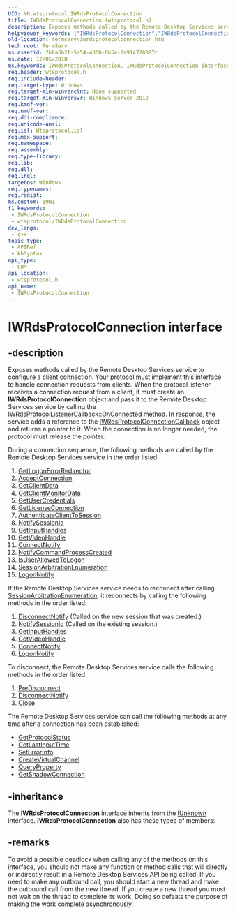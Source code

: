```yaml
---
UID: NN:wtsprotocol.IWRdsProtocolConnection
title: IWRdsProtocolConnection (wtsprotocol.h)
description: Exposes methods called by the Remote Desktop Services service to configure a client connection.
helpviewer_keywords: ["IWRdsProtocolConnection","IWRdsProtocolConnection interface [Remote Desktop Services]","IWRdsProtocolConnection interface [Remote Desktop Services]","described","termserv.iwrdsprotocolconnection","wtsprotocol/IWRdsProtocolConnection"]
old-location: termserv\iwrdsprotocolconnection.htm
tech.root: TermServ
ms.assetid: 2b8a5b2f-5a54-4d60-8b5a-8a914728087c
ms.date: 12/05/2018
ms.keywords: IWRdsProtocolConnection, IWRdsProtocolConnection interface [Remote Desktop Services], IWRdsProtocolConnection interface [Remote Desktop Services],described, termserv.iwrdsprotocolconnection, wtsprotocol/IWRdsProtocolConnection
req.header: wtsprotocol.h
req.include-header: 
req.target-type: Windows
req.target-min-winverclnt: None supported
req.target-min-winversvr: Windows Server 2012
req.kmdf-ver: 
req.umdf-ver: 
req.ddi-compliance: 
req.unicode-ansi: 
req.idl: Wtsprotocol.idl
req.max-support: 
req.namespace: 
req.assembly: 
req.type-library: 
req.lib: 
req.dll: 
req.irql: 
targetos: Windows
req.typenames: 
req.redist: 
ms.custom: 19H1
f1_keywords:
 - IWRdsProtocolConnection
 - wtsprotocol/IWRdsProtocolConnection
dev_langs:
 - c++
topic_type:
 - APIRef
 - kbSyntax
api_type:
 - COM
api_location:
 - wtsprotocol.h
api_name:
 - IWRdsProtocolConnection
---
```


# IWRdsProtocolConnection interface


## -description

Exposes methods called by the Remote Desktop Services service to configure a client connection. Your protocol must implement this interface to handle connection requests from clients. When the protocol listener receives a connection request from a client, it must create an <b>IWRdsProtocolConnection</b> object and pass it to the Remote Desktop Services service by calling  the <a href="/windows/desktop/api/wtsprotocol/nf-wtsprotocol-iwrdsprotocollistenercallback-onconnected">IWRdsProtocolListenerCallback::OnConnected</a> method. In response, the service adds a reference to the <a href="/windows/desktop/api/wtsprotocol/nn-wtsprotocol-iwrdsprotocolconnectioncallback">IWRdsProtocolConnectionCallback</a> object and returns a pointer to it. When the connection is no longer needed, the protocol must release the pointer.

During a connection sequence, the following methods are called by the Remote Desktop Services service in the order listed.
<ol>
<li>
<a href="/windows/desktop/api/wtsprotocol/nf-wtsprotocol-iwrdsprotocolconnection-getlogonerrorredirector">GetLogonErrorRedirector</a>
</li>
<li>
<a href="/windows/desktop/api/wtsprotocol/nf-wtsprotocol-iwrdsprotocolconnection-acceptconnection">AcceptConnection</a>
</li>
<li>
<a href="/windows/desktop/api/wtsprotocol/nf-wtsprotocol-iwrdsprotocolconnection-getclientdata">GetClientData</a>
</li>
<li>
<a href="/windows/desktop/api/wtsprotocol/nf-wtsprotocol-iwrdsprotocolconnection-getclientmonitordata">GetClientMonitorData</a>
</li>
<li>
<a href="/windows/desktop/api/wtsprotocol/nf-wtsprotocol-iwrdsprotocolconnection-getusercredentials">GetUserCredentials</a>
</li>
<li>
<a href="/windows/desktop/api/wtsprotocol/nf-wtsprotocol-iwrdsprotocolconnection-getlicenseconnection">GetLicenseConnection</a>
</li>
<li>
<a href="/windows/desktop/api/wtsprotocol/nf-wtsprotocol-iwrdsprotocolconnection-authenticateclienttosession">AuthenticateClientToSession</a>
</li>
<li>
<a href="/windows/desktop/api/wtsprotocol/nf-wtsprotocol-iwrdsprotocolconnection-notifysessionid">NotifySessionId</a>
</li>
<li>
<a href="/windows/desktop/api/wtsprotocol/nf-wtsprotocol-iwrdsprotocolconnection-getinputhandles">GetInputHandles</a>
</li>
<li>
<a href="/windows/desktop/api/wtsprotocol/nf-wtsprotocol-iwrdsprotocolconnection-getvideohandle">GetVideoHandle</a>
</li>
<li>
<a href="/windows/desktop/api/wtsprotocol/nf-wtsprotocol-iwrdsprotocolconnection-connectnotify">ConnectNotify</a>
</li>
<li>
<a href="/windows/desktop/api/wtsprotocol/nf-wtsprotocol-iwrdsprotocolconnection-notifycommandprocesscreated">NotifyCommandProcessCreated</a>
</li>
<li>
<a href="/windows/desktop/api/wtsprotocol/nf-wtsprotocol-iwrdsprotocolconnection-isuserallowedtologon">IsUserAllowedToLogon</a>
</li>
<li>
<a href="/windows/desktop/api/wtsprotocol/nf-wtsprotocol-iwrdsprotocolconnection-sessionarbitrationenumeration">SessionArbitrationEnumeration</a>
</li>
<li>
<a href="/windows/desktop/api/wtsprotocol/nf-wtsprotocol-iwrdsprotocolconnection-logonnotify">LogonNotify</a>
</li>
</ol>If the Remote Desktop Services service needs to reconnect after calling <a href="/windows/desktop/api/wtsprotocol/nf-wtsprotocol-iwrdsprotocolconnection-sessionarbitrationenumeration">SessionArbitrationEnumeration</a>, it reconnects by calling the following methods in the order listed:
<ol>
<li>
<a href="/windows/desktop/api/wtsprotocol/nf-wtsprotocol-iwrdsprotocolconnection-disconnectnotify">DisconnectNotify</a> (Called on the new session that was created.)</li>
<li>
<a href="/windows/desktop/api/wtsprotocol/nf-wtsprotocol-iwrdsprotocolconnection-notifysessionid">NotifySessionId</a> (Called on the existing session.)</li>
<li>
<a href="/windows/desktop/api/wtsprotocol/nf-wtsprotocol-iwrdsprotocolconnection-getinputhandles">GetInputHandles</a>
</li>
<li>
<a href="/windows/desktop/api/wtsprotocol/nf-wtsprotocol-iwrdsprotocolconnection-getvideohandle">GetVideoHandle</a>
</li>
<li>
<a href="/windows/desktop/api/wtsprotocol/nf-wtsprotocol-iwrdsprotocolconnection-connectnotify">ConnectNotify</a>
</li>
<li>
<a href="/windows/desktop/api/wtsprotocol/nf-wtsprotocol-iwrdsprotocolconnection-logonnotify">LogonNotify</a>
</li>
</ol>To disconnect, the Remote Desktop Services service calls the following methods in the order listed:
<ol>
<li>
<a href="/windows/desktop/api/wtsprotocol/nf-wtsprotocol-iwrdsprotocolconnection-predisconnect">PreDisconnect</a>
</li>
<li>
<a href="/windows/desktop/api/wtsprotocol/nf-wtsprotocol-iwrdsprotocolconnection-disconnectnotify">DisconnectNotify</a>
</li>
<li>
<a href="/windows/desktop/api/wtsprotocol/nf-wtsprotocol-iwrdsprotocolconnection-close">Close</a>
</li>
</ol>The Remote Desktop Services service can call the following methods at any time after a connection has been established:
<ul>
<li>
<a href="/windows/desktop/api/wtsprotocol/nf-wtsprotocol-iwrdsprotocolconnection-getprotocolstatus">GetProtocolStatus</a>
</li>
<li>
<a href="/windows/desktop/api/wtsprotocol/nf-wtsprotocol-iwrdsprotocolconnection-getlastinputtime">GetLastInputTime</a>
</li>
<li>
<a href="/windows/desktop/api/wtsprotocol/nf-wtsprotocol-iwrdsprotocolconnection-seterrorinfo">SetErrorInfo</a>
</li>
<li>
<a href="/windows/desktop/api/wtsprotocol/nf-wtsprotocol-iwrdsprotocolconnection-createvirtualchannel">CreateVirtualChannel</a>
</li>
<li>
<a href="/windows/desktop/api/wtsprotocol/nf-wtsprotocol-iwrdsprotocolconnection-queryproperty">QueryProperty</a>
</li>
<li>
<a href="/windows/desktop/api/wtsprotocol/nf-wtsprotocol-iwrdsprotocolconnection-getshadowconnection">GetShadowConnection</a>
</li>
</ul>

## -inheritance

The <b>IWRdsProtocolConnection</b> interface inherits from the <a href="/windows/desktop/api/unknwn/nn-unknwn-iunknown">IUnknown</a> interface. <b>IWRdsProtocolConnection</b> also has these types of members:

## -remarks
To avoid a possible deadlock when calling any of the methods on this interface, you should not make any function or method calls that will directly or indirectly result in a Remote Desktop Services API being called. If you need to make any outbound call, you should start a new thread and make the outbound call from the new thread. If you create a new thread you must not wait on the thread to complete its work. Doing so defeats the purpose of making the work complete asynchronously.
